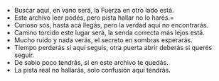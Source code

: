 
- Buscar aquí, en vano será, la Fuerza en otro lado está.
- Este archivo leer podés, pero pista hallar no lo harés.=
- Curioso sos, hasta acá llegás, pero la verdad aquí no encontrarás.
- Camino torcido este lugar será, la senda correcta más lejos está.
- Mucho ruido y nada verás, el secreto en sombras esperarás.
- Tiempo perderás si aquí seguís, otra puerta abrir deberás si querés seguir.
- De sabio poco tendrás, si en este archivo te quedás.
- La pista real no hallarás, solo confusión aquí tendrás.
